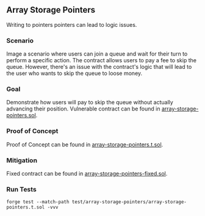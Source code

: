 ## Array Storage Pointers
Writing to pointers pointers can lead to logic issues.

### Scenario
Image a scenario where users can join a queue and wait for their turn to perform a specific action. The contract allows users to pay a fee to skip the queue. However, there's an issue with the contract's logic that will lead to the user who wants to skip the queue to loose money.

### Goal
Demonstrate how users will pay to skip the queue without actually advancing their position. Vulnerable contract can be found in [array-storage-pointers.sol](array-storage-pointers.sol).

### Proof of Concept
Proof of Concept can be found in [array-storage-pointers.t.sol](../../test/array-storage-pointers/array-storage-pointers.t.sol).

### Mitigation
Fixed contract can be found in [array-storage-pointers-fixed.sol](array-storage-pointers-fixed.sol).

### Run Tests
```shell
forge test --match-path test/array-storage-pointers/array-storage-pointers.t.sol -vvv
```